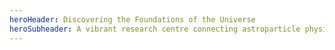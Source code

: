 ```yaml
---
heroHeader: Discovering the Foundations of the Universe
heroSubheader: A vibrant research centre connecting astroparticle physics, gravitational physics and cosmology
---
```

